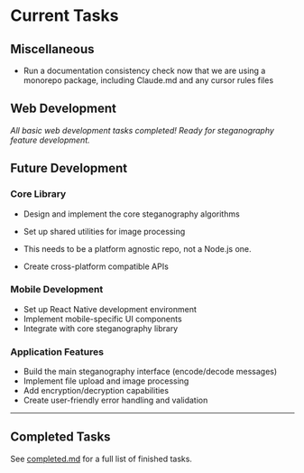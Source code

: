 # Current Tasks

## Miscellaneous

- Run a documentation consistency check now that we are using a monorepo package, including Claude.md and any cursor rules files

## Web Development

_All basic web development tasks completed! Ready for steganography feature development._

## Future Development

### Core Library

- Design and implement the core steganography algorithms
- Set up shared utilities for image processing
- This needs to be a platform agnostic repo, not a Node.js one.

- Create cross-platform compatible APIs

### Mobile Development

- Set up React Native development environment
- Implement mobile-specific UI components
- Integrate with core steganography library

### Application Features

- Build the main steganography interface (encode/decode messages)
- Implement file upload and image processing
- Add encryption/decryption capabilities
- Create user-friendly error handling and validation

---

## Completed Tasks

See [completed.md](completed.md) for a full list of finished tasks.

